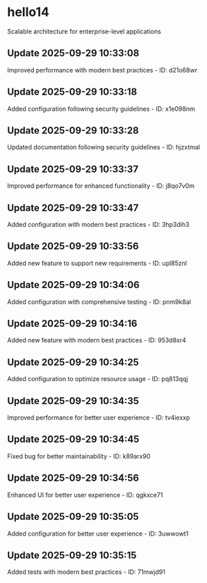 # hello14
Scalable architecture for enterprise-level applications

## Update 2025-09-29 10:33:08
Improved performance with modern best practices - ID: d21o68wr


## Update 2025-09-29 10:33:18
Added configuration following security guidelines - ID: x1e098nm


## Update 2025-09-29 10:33:28
Updated documentation following security guidelines - ID: hjzxtmal


## Update 2025-09-29 10:33:37
Improved performance for enhanced functionality - ID: j8qo7v0m


## Update 2025-09-29 10:33:47
Added configuration with modern best practices - ID: 3hp3dih3


## Update 2025-09-29 10:33:56
Added new feature to support new requirements - ID: upl85znl


## Update 2025-09-29 10:34:06
Added configuration with comprehensive testing - ID: pnm9k8al


## Update 2025-09-29 10:34:16
Added new feature with modern best practices - ID: 953d8xr4


## Update 2025-09-29 10:34:25
Added configuration to optimize resource usage - ID: pq813qqj


## Update 2025-09-29 10:34:35
Improved performance for better user experience - ID: tv4iexxp


## Update 2025-09-29 10:34:45
Fixed bug for better maintainability - ID: k89arx90


## Update 2025-09-29 10:34:56
Enhanced UI for better user experience - ID: qgkxce71


## Update 2025-09-29 10:35:05
Added configuration for better user experience - ID: 3uwwowt1


## Update 2025-09-29 10:35:15
Added tests with modern best practices - ID: 71mwjd91

